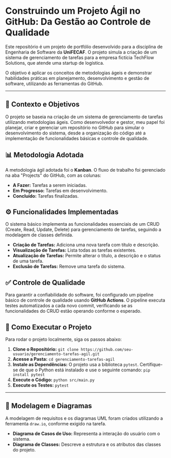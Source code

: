 # Construindo um Projeto Ágil no GitHub: Da Gestão ao Controle de Qualidade

Este repositório é um projeto de portfólio desenvolvido para a disciplina de Engenharia de Software da **UniFECAF**. O projeto simula a criação de um sistema de gerenciamento de tarefas para a empresa fictícia TechFlow Solutions, que atende uma startup de logística.

O objetivo é aplicar os conceitos de metodologias ágeis e demonstrar habilidades práticas em planejamento, desenvolvimento e gestão de software, utilizando as ferramentas do GitHub.

---

## 📌 Contexto e Objetivos

O projeto se baseia na criação de um sistema de gerenciamento de tarefas utilizando metodologias ágeis. Como desenvolvedor e gestor, meu papel foi planejar, criar e gerenciar um repositório no GitHub para simular o desenvolvimento do sistema, desde a organização do código até a implementação de funcionalidades básicas e controle de qualidade.

## 📊 Metodologia Adotada

A metodologia ágil adotada foi o **Kanban**. O fluxo de trabalho foi gerenciado na aba "Projects" do GitHub, com as colunas:

* **A Fazer:** Tarefas a serem iniciadas.
* **Em Progresso:** Tarefas em desenvolvimento.
* **Concluído:** Tarefas finalizadas.

## ⚙️ Funcionalidades Implementadas

O sistema básico implementa as funcionalidades essenciais de um CRUD (Create, Read, Update, Delete) para gerenciamento de tarefas, seguindo a modelagem de classes definida.

* **Criação de Tarefas:** Adiciona uma nova tarefa com título e descrição.
* **Visualização de Tarefas:** Lista todas as tarefas existentes.
* **Atualização de Tarefas:** Permite alterar o título, a descrição e o status de uma tarefa.
* **Exclusão de Tarefas:** Remove uma tarefa do sistema.

## ✅ Controle de Qualidade

Para garantir a confiabilidade do software, foi configurado um pipeline básico de controle de qualidade usando **GitHub Actions**. O pipeline executa testes automatizados a cada novo commit, verificando se as funcionalidades do CRUD estão operando conforme o esperado.

## 🚀 Como Executar o Projeto

Para rodar o projeto localmente, siga os passos abaixo:

1.  **Clone o Repositório:**
    `git clone https://github.com/seu-usuario/gerenciamento-tarefas-agil.git`
2.  **Acesse a Pasta:**
    `cd gerenciamento-tarefas-agil`
3.  **Instale as Dependências:**
    O projeto usa a biblioteca `pytest`. Certifique-se de que o Python está instalado e use o seguinte comando:
    `pip install pytest`
4.  **Execute o Código:**
    `python src/main.py`
5.  **Execute os Testes:**
    `pytest`

---

## 🎨 Modelagem e Diagramas

A modelagem de requisitos e os diagramas UML foram criados utilizando a ferramenta `draw.io`, conforme exigido na tarefa.

* **Diagrama de Casos de Uso:** Representa a interação do usuário com o sistema.
* **Diagrama de Classes:** Descreve a estrutura e os atributos das classes do projeto.
